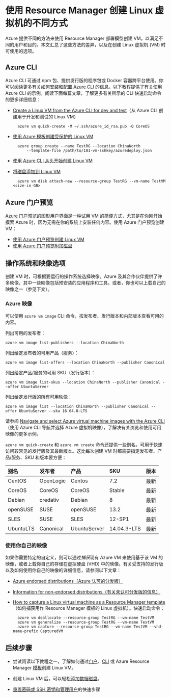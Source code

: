 <properties
	pageTitle="创建 Linux VM 的不同方式 | Azure"
	description="列出在 Azure 上创建 Linux 虚拟机的不同方法，以及指向每种方法的工具和教程的链接。"
	services="virtual-machines-linux"
	documentationCenter=""
	authors="iainfoulds"
	manager="timlt"
	editor=""
	tags="azure-resource-manager"/>

<tags
	ms.service="virtual-machines-linux"
	ms.date="07/06/2016"
	wacn.date="08/15/2016"/>

# 使用 Resource Manager 创建 Linux 虚拟机的不同方式

Azure 提供不同的方法来使用 Resource Manager 部署模型创建 VM，以满足不同的用户和目的。本文汇总了这些方法的差异，以及在创建 Linux 虚拟机 (VM) 时可使用的选项。

## Azure CLI 

Azure CLI 可通过 npm 包、提供发行版的程序包或 Docker 容器跨平台使用。你可以阅读更多有关[如何安装和配置 Azure CLI](/documentation/articles/xplat-cli-install/) 的信息。以下教程提供了有关使用 Azure CLI 的示例。阅读下面每篇文章，了解更多有关所示的 CLI 快速启动命令的更多详细信息：

* [Create a Linux VM from the Azure CLI for dev and test](/documentation/articles/virtual-machines-linux-quick-create-cli/)（从 Azure CLI 创建用于开发和测试的 Linux VM）

		azure vm quick-create -M ~/.ssh/azure_id_rsa.pub -Q CoreOS

* [使用 Azure 模板创建受保护的 Linux VM](/documentation/articles/virtual-machines-linux-create-ssh-secured-vm-from-template/)

		azure group create --name TestRG --location ChinaNorth 
			--template-file /path/to/101-vm-sshkey/azuredeploy.json

* [使用 Azure CLI 从头开始创建 Linux VM](/documentation/articles/virtual-machines-linux-create-cli-complete/)

* [将磁盘添加到 Linux VM](/documentation/articles/virtual-machines-linux-add-disk/)

		azure vm disk attach-new --resource-group TestRG --vm-name TestVM <size-in-GB>

## Azure 门户预览

[Azure 门户预览](https://portal.azure.cn)的图形用户界面是一种试用 VM 的简便方式，尤其是在你刚开始摸索 Azure 时，因为无需在你的系统上安装任何内容。使用 Azure 门户预览创建 VM：

* [使用 Azure 门户预览创建 Linux VM](/documentation/articles/virtual-machines-linux-quick-create-portal/)
* [使用 Azure 门户预览附加磁盘](/documentation/articles/virtual-machines-linux-attach-disk-portal/)

## 操作系统和映像选项
创建 VM 时，可根据要运行的操作系统选择映像。Azure 及其合作伙伴提供了许多映像，其中一些映像包括预安装的应用程序和工具。或者，你也可以上载自己的映像之一（参见下文）。

### Azure 映像
可以使用 `azure vm image` CLI 命令，按发布者、发行版本和内部版本查看可用的内容。

列出可用的发布者：

	azure vm image list-publishers --location ChinaNorth

列出给定发布者的可用产品（服务）：

	azure vm image list-offers --location ChinaNorth --publisher Canonical

列出给定产品/服务的可用 SKU（发行版本）：

	azure vm image list-skus --location ChinaNorth --publisher Canonical --offer UbuntuServer

列出给定发行版的所有可用映像：

	azure vm image list --location ChinaNorth --publisher Canonical --offer UbuntuServer --sku 16.04.0-LTS

请参阅 [Navigate and select Azure virtual machine images with the Azure CLI](/documentation/articles/virtual-machines-linux-cli-ps-findimage/)（使用 Azure CLI 导航并选择 Azure 虚拟机映像），了解决有关浏览和使用可用映像的更多示例。

`azure vm quick-create` 和 `azure vm create` 命令还提供一些别名，可用于快速访问较常见的发行版及其最新版本。这比每次创建 VM 时都需要指定发布者、产品/服务、SKU 和版本要方便：

| 别名 | 发布者 | 产品 | SKU | 版本 |
|:----------|:----------|:-------------|:------------|:--------|
| CentOS | OpenLogic | Centos | 7\.2 | 最新 |
| CoreOS    | CoreOS    | CoreOS       | Stable      | 最新  |
| Debian    | credativ  | Debian       | 8           | 最新  |
| openSUSE | SUSE | openSUSE | 13\.2 | 最新 |
| SLES | SUSE | SLES | 12-SP1 | 最新 |
| UbuntuLTS | Canonical | UbuntuServer | 14\.04.3-LTS | 最新 |

### 使用你自己的映像

如果你需要特定的自定义，则可以通过*捕获*现有 Azure VM 来使用基于该 VM 的映像，或者上载你自己的存储在虚拟硬盘 (VHD) 中的映像。有关受支持的发行版以及如何使用你自己的映像的详细信息，请参阅以下文章：

* [Azure endorsed distributions（Azure 认可的分发版）](/documentation/articles/virtual-machines-linux-endorsed-distros/)

* [Information for non-endorsed distributions（有关未认可分发版的信息）](/documentation/articles/virtual-machines-linux-create-upload-generic/)

* [How to capture a Linux virtual machine as a Resource Manager template](/documentation/articles/virtual-machines-linux-capture-image/)（如何捕获用作 Resource Manager 模板的 Linux 虚拟机）。快速启动命令：

		azure vm deallocate --resource-group TestRG --vm-name TestVM
		azure vm generalize --resource-group TestRG --vm-name TestVM
		azure vm capture --resource-group TestRG --vm-name TestVM --vhd-name-prefix CapturedVM

## 后续步骤

* 尝试阅读以下教程之一，了解如何通过[门户](/documentation/articles/virtual-machines-linux-quick-create-portal/)、[CLI](/documentation/articles/virtual-machines-linux-quick-create-cli/) 或 Azure Resource Manager [模板](/documentation/articles/virtual-machines-linux-cli-deploy-templates/)创建 Linux VM。

* 创建 Linux VM 后，可以轻松[添加数据磁盘](/documentation/articles/virtual-machines-linux-add-disk/)。

* [重置密码或 SSH 密钥和管理用户](/documentation/articles/virtual-machines-linux-using-vmaccess-extension/)的快速步骤

<!---HONumber=Mooncake_0808_2016-->